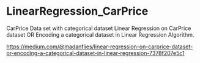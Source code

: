 # LinearRegression_CarPrice
CarPrice Data set with categorical dataset 
Linear Regression on CarPrice dataset OR Encoding a categorical dataset in Linear Regression Algorithm.

https://medium.com/@madanflies/linear-regression-on-carprice-dataset-or-encoding-a-categorical-dataset-in-linear-regression-7378f207e5c1
